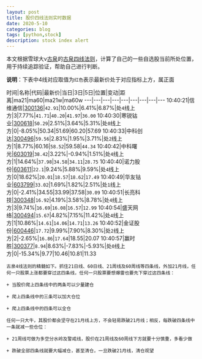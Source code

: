 ```yaml
---
layout: post
title: 股价四线法则实时数据
date: 2020-5-10
categories: blog
tags: [python,stock]
description: stock index alert
---
```



本文根据雪球大v[古泉](https://xueqiu.com/u/7148646888)的[古泉四线法则](https://xueqiu.com/7148646888/130498192)，计算了自己的一些自选股当前所处位置，用于持续追踪验证，帮助自己进行判断。

**说明**：下表中4线对应取值为`红色`表示最新价处于对应指标上方，属正面

时间|名称|代码|最新价|当日|3日|5日|位置|变动|距离|ma21|ma60|ma21w|ma60w
---|---|---|---|---|---|---|---|---
10:40:21|信维通信|[300136](https://xueqiu.com/S/SZ300136)|`42.91`|10.00%|6.41%|6.87%|处`4`线上方|3|7.77%|`41.71`|`40.20`|`41.97`|`36.00`
10:40:30|寒锐钴业|[300618](https://xueqiu.com/S/SZ300618)|`50.29`|2.51%|3.64%|5.31%|处`0`线上方|0|-8.05%|50.34|51.69|60.20|57.69
10:40:33|中科创达|[300496](https://xueqiu.com/S/SZ300496)|`59.56`|2.83%|1.95%|3.71%|处`2`线上方|1|8.77%|60.16|`58.52`|59.58|`44.34`
10:40:42|中科曙光|[603019](https://xueqiu.com/S/SH603019)|`38.42`|3.22%|-0.94%|1.51%|处`4`线上方|1|14.64%|`37.98`|`34.58`|`34.11`|`28.75`
10:40:40|诺力股份|[603611](https://xueqiu.com/S/SH603611)|`22.1`|9.24%|5.88%|9.59%|处`4`线上方|0|18.62%|`20.01`|`18.57`|`18.62`|`17.49`
10:40:49|华友钴业|[603799](https://xueqiu.com/S/SH603799)|`33.02`|1.69%|1.82%|2.51%|处`1`线上方|0|-2.41%|34.55|33.99|37.58|`30.09`
10:40:51|长亮科技|[300348](https://xueqiu.com/S/SZ300348)|`16.92`|4.19%|3.58%|8.78%|处`4`线上方|3|9.74%|`16.69`|`16.08`|`16.57`|`12.99`
10:40:54|盛天网络|[300494](https://xueqiu.com/S/SZ300494)|`15.67`|4.82%|7.15%|11.42%|处`4`线上方|1|10.86%|`14.61`|`14.06`|`14.71`|`13.26`
10:40:52|金证股份|[600446](https://xueqiu.com/S/SH600446)|`17.72`|9.99%|7.90%|8.30%|处`2`线上方|2|-2.65%|`16.86`|`17.64`|18.55|20.07
10:40:57|赢时胜|[300377](https://xueqiu.com/S/SZ300377)|`8.94`|8.63%|-7.83%|-5.93%|处`0`线上方|0|-15.34%|9.77|10.46|10.81|11.33

```
古泉4线法则的精髓如下。抓住21日线、60日线、21周线及60周线等四条线，外加21月线，任何一只股票上涨都要穿过这四条线，任何一只股票要想爆雷也要先下穿过这四条线：

+ 当股价爬上四条线中的两条可以少量建仓

+ 爬上四条线中的三条可以加大仓位

+ 爬上四条线中的四条可以全仓

任何一只大牛，其股价都会坚守在21月线上方，不会轻易跌破21月线；相反，每跌破四条线中一条就减一些仓位：

+ 21周线可做为多空分水岭及警戒线，股价在21周线及60周线下方就要十分慎重，多看少做

+ 跌破全部四条线就要大幅减仓，甚至清仓，一旦跌破21月线，清仓观望
```